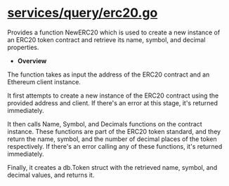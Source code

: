 # [services/query/erc20.go](./erc20.go)

Provides a function NewERC20 which is used to create a new instance of an ERC20 token contract and retrieve its name, symbol, and decimal properties. 

- **Overview**

The function takes as input the address of the ERC20 contract and an Ethereum client instance.

It first attempts to create a new instance of the ERC20 contract using the provided address and client. If there's an error at this stage, it's returned immediately.

It then calls Name, Symbol, and Decimals functions on the contract instance. These functions are part of the ERC20 token standard, and they return the name, symbol, and the number of decimal places of the token respectively. If there's an error calling any of these functions, it's returned immediately.

Finally, it creates a db.Token struct with the retrieved name, symbol, and decimal values, and returns it.

